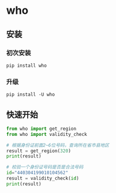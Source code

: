 # who

## 安装

### 初次安装

```shell
pip install who
```

### 升级

```shell
pip install -U who
```


## 快速开始

```python
from who import get_region
from who import validity_check

# 根据身份证前面2~6位号码，查询所在省市县地区
result = get_region(320)
print(result)

# 校验一个身份证号码是否是合法号码
id="440304199010104562"
result = validity_check(id)
print(result)
```

